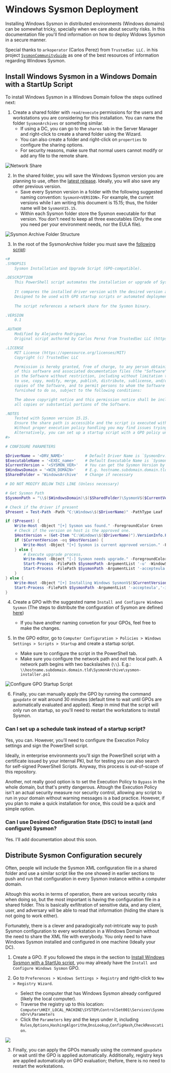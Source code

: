 # Windows Sysmon Deployment

Installing Windows Sysmon in distributed environments (Windows domains) can be somewhat tricky, specially when we care about security risks. In this documentation file you'll find information on how to deploy Widows Sysmon in a secure manner.

Special thanks to `arkoperator` (Carlos Perez) from `TrustedSec LLC.` in his  project [`SysmonCommunityGuide`](github.com/trustedsec/SysmonCommunityGuide/tree/master) as one of the best resources of information regarding Windows Sysmon.

## Install Windows Sysmon in a Windows Domain with a StartUp Script

To install Windows Sysmon in a Windows Domain follow the steps outlined next:

1. Create a shared folder with `read/execute` permissions for the users and workstations you are considering for this installation. You can name the folder `SysmonArchives` or something similar.
    - If using a DC, you can go to the `shares` tab in the Server Manager and right-click to create a shared folder using the Wizard.
    - You can also create a folder and right-click on `properties` to configure the sharing options.
    - For security reasons, make sure that normal users cannot modify or add any file to the remote share.

![Network Share](/media/servermanager_shares_sysmonarchive.png)

2. In the shared folder, you will save the Windows Sysmon version you are planning to use, often the [latest release](https://learn.microsoft.com/en-us/sysinternals/downloads/sysmon). Ideally, you will also save any other previous version.
    - Save every Sysmon version in a folder with the following suggested naming convention: `SysmonV<VERSION>`. For example, the current versions while I am writing this document is 15.15; thus, the folder name will be `SysmonV15.15`.
    - Within each Sysmon folder store the Sysmon executable for that version. You don't need to keep all three executables (Only the one you need per your environment needs, nor the EULA file).

![Sysmon Archive Folder Structure](/media/sysmonarchive_folder.png)

3. In the root of the SysmonArchive folder you must save the [following script](./../sysmon-installer.ps1):

```PowerShell
<#
.SYNOPSIS
    Sysmon Installation and Upgrade Script (GPO-compatible).

.DESCRIPTION
    This PowerShell script automates the installation or upgrade of Sysmon (System Monitor) on Windows endpoints.
    
    It compares the installed driver version with the desired version and installs or upgrades Sysmon accordingly.
    Designed to be used with GPO startup scripts or automated deployment processes.
    
    The script references a network share for the Sysmon binary.

.VERSION
    0.1

.AUTHOR
    Modified by Alejandro Rodriguez.
    Original script authored by Carlos Perez from TrustedSec LLC (https://www.trustedsec.com), under the MIT License.

.LICENSE
    MIT License (https://opensource.org/licenses/MIT)
    Copyright (c) TrustedSec LLC

    Permission is hereby granted, free of charge, to any person obtaining a copy
    of this software and associated documentation files (the "Software"), to deal
    in the Software without restriction, including without limitation the rights
    to use, copy, modify, merge, publish, distribute, sublicense, and/or sell
    copies of the Software, and to permit persons to whom the Software is
    furnished to do so, subject to the following conditions:

    The above copyright notice and this permission notice shall be included in
    all copies or substantial portions of the Software.

.NOTES
    Tested with Sysmon version 15.15.
    Ensure the share path is accessible and the script is executed with administrative privileges.
    Without proper execution policy handling you may find issues trying to run this script from the UNC path.
    Alternatively, you can set up a startup script with a GPO policy under Policies > Windows Settings > Scripts.
#>

# CONFIGURE PARAMETERS

$DriverName = '<DRV_NAME>'         # Default Driver Name is `SysmonDrv.sys`
$ExecutableName = '<EXEC_name>'    # Default Executable Name is `Sysmon.exe`
$CurrentVersion = '<SYSMON_VER>'   # You can get the Sysmon Version by running the command `Sysmon.exe -c`
$WindowsDomain = '<WIN_DOMAIN>'    # E.g. hostname.subdomain.domain.tld
$SharedFolder = 'WindowsArchive'   # Change if necessary

# DO NOT MODIFY BELOW THIS LINE (Unless necessary)

# Get Sysmon Path
$SysmonPath = "\\$($WindowsDomain)\$($SharedFolder)\SysmonV$($CurrentVersion)\$($ExecutableName)"

# Check if the driver if present
$Present = Test-Path -Path "C:\Windows\$($DriverName)" -PathType Leaf

if ($Present) {
    Write-Host -Object "[+] Sysmon was found." -ForegroundColor Green
    # Check if the version on host is the approved one.
    $HostVersion = (Get-Item "C:\Windows\$($DriverName)").VersionInfo.FileVersion
    if ($CurrentVersion -eq $HostVersion) {
        Write-Host -Object "[+] Sysmon is current approved version." -ForegroundColor Green
    } else {
        # Execute upgrade process.
        Write-Host -Object "[-] Sysmon needs upgrade." -ForegroundColor Red
        Start-Process -FilePath $SysmonPath -ArgumentList '-u' -WindowStyle Hidden
        Start-Process -FilePath $SysmonPath -ArgumentList '-accepteula','-i' -WindowStyle Hidden
    }
} else {
    Write-Host -Object "[+] Installing Windows SysmonV$($CurrentVersion)" -ForegroundColor Green
    Start-Process -FilePath $SysmonPath -ArgumentList '-accepteula','-i' -WindowStyle Hidden
}
```

4. Create a GPO with the suggested name `Install and Configure Windows Sysmon` (The steps to distribute the configuration of Sysmon are defined [here](#distribute-sysmon-configuration-securely))
    - If you have another naming convetion for your GPOs, feel free to make the changes.

5. In the GPO editor, go to `Computer Configuration > Policies > Windows Settings > Scripts > Startup` and create a startup script.
    - Make sure to configure the script in the PowerShell tab.
    - Make sure you configure the network path and not the local path. A network path begins with two backslashes (`\\`). E.g.: `\\hostname.subdomain.domain.tld\SysmonArchive\sysmon-installer.ps1`

![Configure GPO Startup Script](/media/startup_script_sysmoninstaller.png)

6. Finally, you can manually apply the GPO by running the command `gpupdate` or wait around 30 minutes (default time to wait until GPOs are automatically evaluated and applied). Keep in mind that the script will only run on startup, so you'll need to restart the workstations to install Sysmon.

### Can I set up a schedule task instead of a startup script?

Yes, you can. However, you'll need to configure the Execution Policy settings and sign the PowerShell script.

Ideally, in enterprise environments you'll sign the PowerShell script with a certificate issued by your internal PKI, but for testing you can also search for self-signed PowerShell Scripts. Anyway, this process is out-of-scope of this repository.

Another, not really good option is to set the Execution Policy to `Bypass` in the whole domain, but that's pretty dangerous. Altough the Execution Policy isn't an actual security measure nor security control, allowing any script to run in your domain without warning messages is a bad practice. However, if you plan to make a quick installation for once, this could be a quick and simple option.

### Can I use Desired Configuration State (DSC) to install (and configure) Sysmon?

Yes. I'll add documentation about this soon.

## Distribute Sysmon Configuration securely

Often, people will include the Sysmon XML configuration file in a shared folder and use a similar script like the one showed in earlier sections to push and run that configuration in every Sysmon instance within a computer domain.

Altough this works in terms of operation, there are various security risks when doing so, but the most important is having the configuration file in a shared folder. This is basically exfiltration of sensitive data, and any client, user, and adversary will be able to read that information (hiding the share is not going to work either).

Fortunately, there is a clever and paradogically not-intricate way to push Sysmon configuration to every workstation in a Windows Domain without the need to share the XML file with everybody. You only need to have Windows Sysmon installed and configured in one machine (Ideally your DC).

1. Create a GPO. If you followed the steps in the section to [Install Windows Sysmon with a StartUp script](#install-windows-sysmon-in-a-windows-domain-with-a-startup-script), you may already have the `Install and Configure Windows Sysmon` GPO.

2. Go to `Preferences > Windows Settings > Registry` and right-click to `New > Registry Wizard`.
    - Select the computer that has Windows Sysmon already configured (likely the local computer).
    - Traverse the registry up to this location: `Computer\HKEY_LOCAL_MACHINE\SYSTEM\ControlSet001\Services\SysmonDrv\Parameters`
    - Click the `Parameters` key and the keys under it, including `Rules`,`Options`,`HashingAlgorithm`,`DnsLookup`,`ConfigHash`,`CheckRevocation`.

![](/media/sysmon_distributeconfig_registry.png)

3. Finally, you can apply the GPOs manually using the command `gpupdate` or wait until the GPO is applied automatically. Additionally, registry keys are applied automatically on GPO evaluation; thefore, there is no need to restart the workstations.